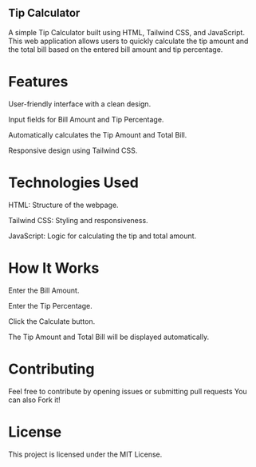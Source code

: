 ## Tip Calculator

A simple Tip Calculator built using HTML, Tailwind CSS, and JavaScript. This web application allows users to quickly calculate the tip amount and the total bill based on the entered bill amount and tip percentage.

# Features

User-friendly interface with a clean design.

Input fields for Bill Amount and Tip Percentage.

Automatically calculates the Tip Amount and Total Bill.

Responsive design using Tailwind CSS.

# Technologies Used

HTML: Structure of the webpage.

Tailwind CSS: Styling and responsiveness.

JavaScript: Logic for calculating the tip and total amount.

# How It Works

Enter the Bill Amount.

Enter the Tip Percentage.

Click the Calculate button.

The Tip Amount and Total Bill will be displayed automatically.

# Contributing

Feel free to contribute by opening issues or submitting pull requests
You can also Fork it!

# License

This project is licensed under the MIT License.

